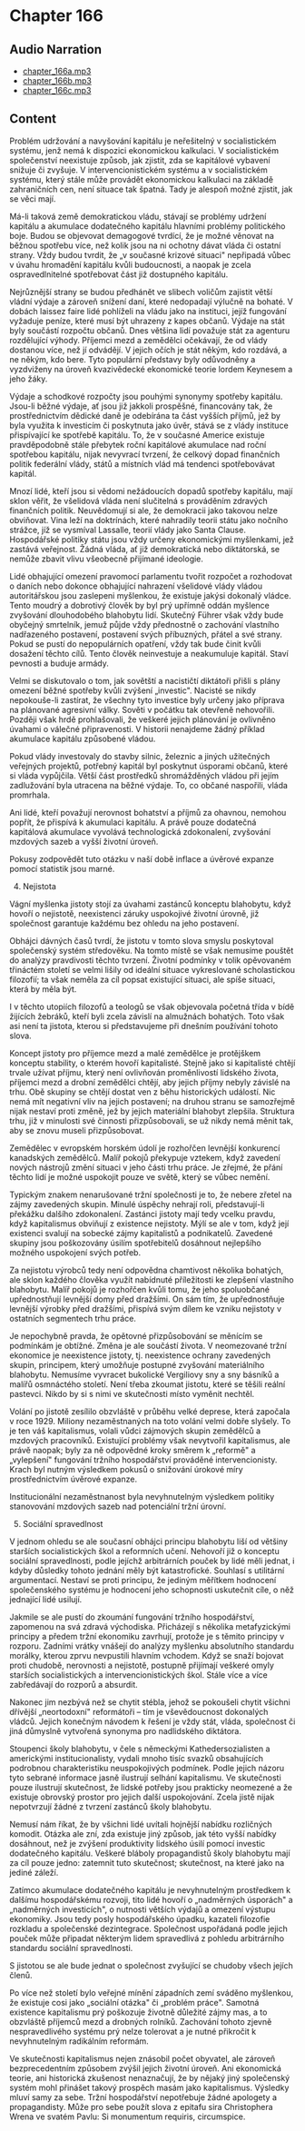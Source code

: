 # Chapter 166

## Audio Narration

- [chapter_166a.mp3](../5-audio-chunks-espeak/chapter_166a.mp3)
- [chapter_166b.mp3](../5-audio-chunks-espeak/chapter_166b.mp3)
- [chapter_166c.mp3](../5-audio-chunks-espeak/chapter_166c.mp3)

## Content

<!-- Source: ESPEAK_AUDIO-chapter_166a-OPTIMIZED.md -->

Problém udržování a navyšování kapitálu je neřešitelný v socialistickém systému, jenž nemá k dispozici ekonomickou kalkulaci. V socialistickém společenství neexistuje způsob, jak zjistit, zda se kapitálové vybavení snižuje či zvyšuje. V intervencionistickém systému a v socialistickém systému, který stále může provádět ekonomickou kalkulaci na základě zahraničních cen, není situace tak špatná. Tady je alespoň možné zjistit, jak se věci mají.

Má-li taková země demokratickou vládu, stávají se problémy udržení kapitálu a akumulace dodatečného kapitálu hlavními problémy politického boje. Budou se objevovat demagogové tvrdící, že je možné věnovat na běžnou spotřebu více, než kolik jsou na ni ochotny dávat vláda či ostatní strany. Vždy budou tvrdit, že „v současné krizové situaci" nepřipadá vůbec v úvahu hromadění kapitálu kvůli budoucnosti, a naopak je zcela ospravedlnitelné spotřebovat část již dostupného kapitálu.

Nejrůznější strany se budou předhánět ve slibech voličům zajistit větší vládní výdaje a zároveň snížení daní, které nedopadají výlučně na bohaté. V dobách laissez faire lidé pohlíželi na vládu jako na instituci, jejíž fungování vyžaduje peníze, které musí být uhrazeny z kapes občanů. Výdaje na stát byly součástí rozpočtu občanů. Dnes většina lidí považuje stát za agenturu rozdělující výhody. Příjemci mezd a zemědělci očekávají, že od vlády dostanou více, než jí odvádějí. V jejich očích je stát někým, kdo rozdává, a ne někým, kdo bere. Tyto populární představy byly odůvodněny a vyzdviženy na úroveň kvazivědecké ekonomické teorie lordem Keynesem a jeho žáky.

Výdaje a schodkové rozpočty jsou pouhými synonymy spotřeby kapitálu. Jsou-li běžné výdaje, ať jsou již jakkoli prospěšné, financovány tak, že prostřednictvím dědické daně je odebírána ta část vyšších příjmů, jež by byla využita k investicím či poskytnuta jako úvěr, stává se z vlády instituce přispívající ke spotřebě kapitálu. To, že v současné Americe existuje pravděpodobně stále přebytek roční kapitálové akumulace nad roční spotřebou kapitálu, nijak nevyvrací tvrzení, že celkový dopad finančních politik federální vlády, států a místních vlád má tendenci spotřebovávat kapitál.

Mnozí lidé, kteří jsou si vědomi nežádoucích dopadů spotřeby kapitálu, mají sklon věřit, že všelidová vláda není slučitelná s prováděním zdravých finančních politik. Neuvědomují si ale, že demokracii jako takovou nelze obviňovat. Vina leží na doktrínách, které nahradily teorii státu jako nočního strážce, jíž se vysmíval Lassalle, teorií vlády jako Santa Clause. Hospodářské politiky státu jsou vždy určeny ekonomickými myšlenkami, jež zastává veřejnost. Žádná vláda, ať již demokratická nebo diktátorská, se nemůže zbavit vlivu všeobecně přijímané ideologie.

Lidé obhajující omezení pravomocí parlamentu tvořit rozpočet a rozhodovat o daních nebo dokonce obhajující nahrazení všelidové vlády vládou autoritářskou jsou zaslepeni myšlenkou, že existuje jakýsi dokonalý vládce. Tento moudrý a dobrotivý člověk by byl prý upřímně oddán myšlence zvyšování dlouhodobého blahobytu lidí. Skutečný Führer však vždy bude obyčejný smrtelník, jemuž půjde vždy přednostně o zachování vlastního nadřazeného postavení, postavení svých příbuzných, přátel a své strany. Pokud se pustí do nepopulárních opatření, vždy tak bude činit kvůli dosažení těchto cílů. Tento člověk neinvestuje a neakumuluje kapitál. Staví pevnosti a buduje armády.

Velmi se diskutovalo o tom, jak sovětští a nacističtí diktátoři přišli s plány omezení běžné spotřeby kvůli zvýšení „investic". Nacisté se nikdy nepokouše-li zastírat, že všechny tyto investice byly určeny jako příprava na plánované agresivní války. Sověti v počátku tak otevřeně nehovořili. Později však hrdě prohlašovali, že veškeré jejich plánování je ovlivněno úvahami o válečné připravenosti. V historii nenajdeme žádný příklad akumulace kapitálu způsobené vládou.

Pokud vlády investovaly do stavby silnic, železnic a jiných užitečných veřejných projektů, potřebný kapitál byl poskytnut úsporami občanů, které si vláda vypůjčila. Větší část prostředků shromážděných vládou při jejím zadlužování byla utracena na běžné výdaje. To, co občané naspořili, vláda promrhala.

Ani lidé, kteří považují nerovnost bohatství a příjmů za ohavnou, nemohou popřít, že přispívá k akumulaci kapitálu. A právě pouze dodatečná kapitálová akumulace vyvolává technologická zdokonalení, zvyšování mzdových sazeb a vyšší životní úroveň.

<!-- Source: ESPEAK_AUDIO-chapter_166b-OPTIMIZED.md -->

Pokusy zodpovědět tuto otázku v naší době inflace a úvěrové expanze pomocí statistik jsou marné.

4. Nejistota

Vágní myšlenka jistoty stojí za úvahami zastánců konceptu blahobytu, když hovoří o nejistotě, neexistenci záruky uspokojivé životní úrovně, již společnost garantuje každému bez ohledu na jeho postavení.

Obhájci dávných časů tvrdí, že jistotu v tomto slova smyslu poskytoval společenský systém středověku. Na tomto místě se však nemusíme pouštět do analýzy pravdivosti těchto tvrzení. Životní podmínky v tolik opěvovaném třináctém století se velmi lišily od ideální situace vykreslované scholastickou filozofií; ta však neměla za cíl popsat existující situaci, ale spíše situaci, která by měla být.

I v těchto utopiích filozofů a teologů se však objevovala početná třída v bídě žijících žebráků, kteří byli zcela závislí na almužnách bohatých. Toto však asi není ta jistota, kterou si představujeme při dnešním používání tohoto slova.

Koncept jistoty pro příjemce mezd a malé zemědělce je protějškem konceptu stability, o kterém hovoří kapitalisté. Stejně jako si kapitalisté chtějí trvale užívat příjmu, který není ovlivňován proměnlivostí lidského života, příjemci mezd a drobní zemědělci chtějí, aby jejich příjmy nebyly závislé na trhu. Obě skupiny se chtějí dostat ven z běhu historických událostí. Nic nemá mít negativní vliv na jejich postavení; na druhou stranu se samozřejmě nijak nestaví proti změně, jež by jejich materiální blahobyt zlepšila. Struktura trhu, již v minulosti své činnosti přizpůsobovali, se už nikdy nemá měnit tak, aby se znovu museli přizpůsobovat.

Zemědělec v evropském horském údolí je rozhořčen levnější konkurencí kanadských zemědělců. Malíř pokojů překypuje vztekem, když zavedení nových nástrojů změní situaci v jeho části trhu práce. Je zřejmé, že přání těchto lidí je možné uspokojit pouze ve světě, který se vůbec nemění.

Typickým znakem nenarušované tržní společnosti je to, že nebere zřetel na zájmy zavedených skupin. Minulé úspěchy nehrají roli, představují-li překážku dalšího zdokonalení. Zastánci jistoty mají tedy vcelku pravdu, když kapitalismus obviňují z existence nejistoty. Mýlí se ale v tom, když její existenci svalují na sobecké zájmy kapitalistů a podnikatelů. Zavedené skupiny jsou poškozovány úsilím spotřebitelů dosáhnout nejlepšího možného uspokojení svých potřeb.

Za nejistotu výrobců tedy není odpovědna chamtivost několika bohatých, ale sklon každého člověka využít nabídnuté příležitosti ke zlepšení vlastního blahobytu. Malíř pokojů je rozhořčen kvůli tomu, že jeho spoluobčané upřednostňují levnější domy před dražšími. On sám tím, že upřednostňuje levnější výrobky před dražšími, přispívá svým dílem ke vzniku nejistoty v ostatních segmentech trhu práce.

Je nepochybně pravda, že opětovné přizpůsobování se měnícím se podmínkám je obtížné. Změna je ale součástí života. V neomezované tržní ekonomice je neexistence jistoty, tj. neexistence ochrany zavedených skupin, principem, který umožňuje postupné zvyšování materiálního blahobytu. Nemusíme vyvracet bukolické Vergiliovy sny a sny básníků a malířů osmnáctého století. Není třeba zkoumat jistotu, které se těšili reální pastevci. Nikdo by si s nimi ve skutečnosti místo vyměnit nechtěl.

Volání po jistotě zesílilo obzvláště v průběhu velké deprese, která započala v roce 1929. Miliony nezaměstnaných na toto volání velmi dobře slyšely. To je ten váš kapitalismus, volali vůdci zájmových skupin zemědělců a mzdových pracovníků. Existující problémy však nevytvořil kapitalismus, ale právě naopak; byly za ně odpovědné kroky směrem k „reformě" a „vylepšení" fungování tržního hospodářství prováděné intervencionisty. Krach byl nutným výsledkem pokusů o snižování úrokové míry prostřednictvím úvěrové expanze.

Institucionální nezaměstnanost byla nevyhnutelným výsledkem politiky stanovování mzdových sazeb nad potenciální tržní úrovní.

5. Sociální spravedlnost

V jednom ohledu se ale současní obhájci principu blahobytu liší od většiny starších socialistických škol a reformních učení. Nehovoří již o konceptu sociální spravedlnosti, podle jejíchž arbitrárních pouček by lidé měli jednat, i kdyby důsledky tohoto jednání měly být katastrofické. Souhlasí s utilitární argumentací. Nestaví se proti principu, že jediným měřítkem hodnocení společenského systému je hodnocení jeho schopnosti uskutečnit cíle, o něž jednající lidé usilují.

<!-- Source: ESPEAK_AUDIO-chapter_166c-OPTIMIZED.md -->

Jakmile se ale pustí do zkoumání fungování tržního hospodářství, zapomenou na svá zdravá východiska. Přicházejí s několika metafyzickými principy a předem tržní ekonomiku zavrhují, protože je s těmito principy v rozporu. Zadními vrátky vnášejí do analýzy myšlenku absolutního standardu morálky, kterou zprvu nevpustili hlavním vchodem. Když se snaží bojovat proti chudobě, nerovnosti a nejistotě, postupně přijímají veškeré omyly starších socialistických a intervencionistických škol. Stále více a více zabředávají do rozporů a absurdit.

Nakonec jim nezbývá než se chytit stébla, jehož se pokoušeli chytit všichni dřívější „neortodoxní" reformátoři – tím je vševědoucnost dokonalých vládců. Jejich konečným návodem k řešení je vždy stát, vláda, společnost či jiná důmyslně vytvořená synonyma pro nadlidského diktátora.

Stoupenci školy blahobytu, v čele s německými Kathedersozialisten a americkými institucionalisty, vydali mnoho tisíc svazků obsahujících podrobnou charakteristiku neuspokojivých podmínek. Podle jejich názoru tyto sebrané informace jasně ilustrují selhání kapitalismu. Ve skutečnosti pouze ilustrují skutečnost, že lidské potřeby jsou prakticky neomezené a že existuje obrovský prostor pro jejich další uspokojování. Zcela jistě nijak nepotvrzují žádné z tvrzení zastánců školy blahobytu.

Nemusí nám říkat, že by všichni lidé uvítali hojnější nabídku rozličných komodit. Otázka ale zní, zda existuje jiný způsob, jak této vyšší nabídky dosáhnout, než je zvýšení produktivity lidského úsilí pomocí investic dodatečného kapitálu. Veškeré bláboly propagandistů školy blahobytu mají za cíl pouze jedno: zatemnit tuto skutečnost; skutečnost, na které jako na jediné záleží.

Zatímco akumulace dodatečného kapitálu je nevyhnutelným prostředkem k dalšímu hospodářskému rozvoji, tito lidé hovoří o „nadměrných úsporách" a „nadměrných investicích", o nutnosti větších výdajů a omezení výstupu ekonomiky. Jsou tedy posly hospodářského úpadku, kazateli filozofie rozkladu a společenské dezintegrace. Společnost uspořádaná podle jejich pouček může připadat některým lidem spravedlivá z pohledu arbitrárního standardu sociální spravedlnosti.

S jistotou se ale bude jednat o společnost zvyšující se chudoby všech jejích členů.

Po více než století bylo veřejné mínění západních zemí sváděno myšlenkou, že existuje cosi jako „sociální otázka" či „problém práce". Samotná existence kapitalismu prý poškozuje životně důležité zájmy mas, a to obzvláště příjemců mezd a drobných rolníků. Zachování tohoto zjevně nespravedlivého systému prý nelze tolerovat a je nutné přikročit k nevyhnutelným radikálním reformám.

Ve skutečnosti kapitalismus nejen znásobil počet obyvatel, ale zároveň bezprecedentním způsobem zvýšil jejich životní úroveň. Ani ekonomická teorie, ani historická zkušenost nenaznačují, že by nějaký jiný společenský systém mohl přinášet takový prospěch masám jako kapitalismus. Výsledky mluví samy za sebe. Tržní hospodářství nepotřebuje žádné apologety a propagandisty. Může pro sebe použít slova z epitafu sira Christophera Wrena ve svatém Pavlu: Si monumentum requiris, circumspice.

